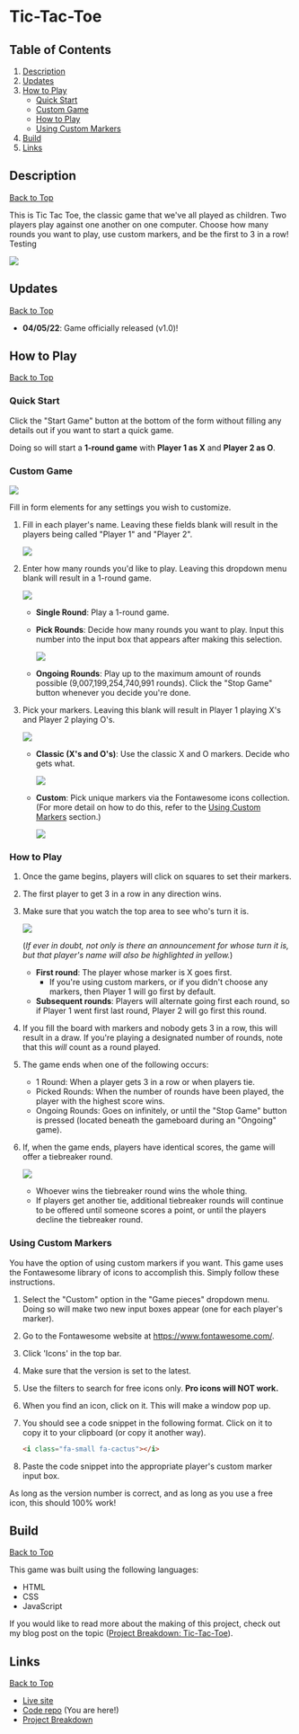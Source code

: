 # Tic-Tac-Toe
 
## Table of Contents
  1. [Description](#description)
  2. [Updates](#updates)
  3. [How to Play](#how-to-play)
     - [Quick Start](#quick-start)
     - [Custom Game](#custom-game)
     - [How to Play](#how-to-play-1)
     - [Using Custom Markers](#using-custom-markers)
  4. [Build](#build)
  5. [Links](#links)

## Description
[Back to Top](#table-of-contents)

This is Tic Tac Toe, the classic game that we've all played as children. Two players play against one another on one computer. Choose how many rounds you want to play, use custom markers, and be the first to 3 in a row! Testing

![](./images/ttt_desktop_open.png)

## Updates
[Back to Top](#table-of-contents)

* **04/05/22**: Game officially released (v1.0)!

## How to Play
[Back to Top](#table-of-contents)

### Quick Start
Click the "Start Game" button at the bottom of the form without filling any details out if you want to start a quick game. 

Doing so will start a **1-round game** with **Player 1 as X** and **Player 2 as O**.

### Custom Game

![](./images/ttt_desktop.png)

Fill in form elements for any settings you wish to customize.

1. Fill in each player's name. Leaving these fields blank will result in the players being called "Player 1" and "Player 2".
   
   ![](./images/ttt_names.png)

2. Enter how many rounds you'd like to play. Leaving this dropdown menu blank will result in a 1-round game.

   ![](./images/ttt_rounds.png)
   
   * **Single Round**: Play a 1-round game.
   * **Pick Rounds**: Decide how many rounds you want to play. Input this number into the input box that appears after making this selection.
  
      ![](./images/ttt_rounds_box.png)
   * **Ongoing Rounds**: Play up to the maximum amount of rounds possible (9,007,199,254,740,991 rounds). Click the "Stop Game" button whenever you decide you're done.
3. Pick your markers. Leaving this blank will result in Player 1 playing X's and Player 2 playing O's. 
   
   ![](./images/ttt_markers.png)
    - **Classic (X's and O's)**: Use the classic X and O markers. Decide who gets what.
  
      ![](./images/ttt_classic_markers.png)

    - **Custom**: Pick unique markers via the Fontawesome icons collection. (For more detail on how to do this, refer to the [Using Custom Markers](#using-custom-markers) section.)

      ![](./images/ttt_custom_markers.png)
### How to Play
1. Once the game begins, players will click on squares to set their markers.
2. The first player to get 3 in a row in any direction wins.
3. Make sure that you watch the top area to see who's turn it is. 
   
   ![](./images/ttt_announcements.png)
   
   (*If ever in doubt, not only is there an announcement for whose turn it is, but that player's name will also be highlighted in yellow.*)
    - **First round**: The player whose marker is X goes first. 
        - If you're using custom markers, or if you didn't choose any markers, then Player 1 will go first by default.
    - **Subsequent rounds**: Players will alternate going first each round, so if Player 1 went first last round, Player 2 will go first this round.
4. If you fill the board with markers and nobody gets 3 in a row, this will result in a draw. If you're playing a designated number of rounds, note that this *will* count as a round played.
5. The game ends when one of the following occurs:
   - 1 Round: When a player gets 3 in a row or when players tie.
   - Picked Rounds: When the number of rounds have been played, the player with the highest score wins.
   - Ongoing Rounds: Goes on infinitely, or until the "Stop Game" button is pressed (located beneath the gameboard during an "Ongoing" game).
6. If, when the game ends, players have identical scores, the game will offer a tiebreaker round.
   
   ![](./images/ttt_tiebreaker.png)
   - Whoever wins the tiebreaker round wins the whole thing.
   - If players get another tie, additional tiebreaker rounds will continue to be offered until someone scores a point, or until the players decline the tiebreaker round.

### Using Custom Markers
You have the option of using custom markers if you want. This game uses the Fontawesome library of icons to accomplish this. Simply follow these instructions.

1. Select the "Custom" option in the "Game pieces" dropdown menu. Doing so will make two new input boxes appear (one for each player's marker).
2. Go to the Fontawesome website at https://www.fontawesome.com/.
3. Click 'Icons' in the top bar.
4. Make sure that the version is set to the latest.
5. Use the filters to search for free icons only. **Pro icons will NOT work.**
6. When you find an icon, click on it. This will make a window pop up.
7. You should see a code snippet in the following format. Click on it to copy it to your clipboard (or copy it another way).

    ```html
    <i class="fa-small fa-cactus"></i>
    ```
8. Paste the code snippet into the appropriate player's custom marker input box.

As long as the version number is correct, and as long as you use a free icon, this should 100% work!


## Build
[Back to Top](#table-of-contents)

This game was built using the following languages:
- HTML
- CSS
- JavaScript

If you would like to read more about the making of this project, check out my blog post on the topic ([Project Breakdown: Tic-Tac-Toe](https://risclover.github.io/)).

## Links
[Back to Top](#table-of-contents)

* [Live site](https://risclover.github.io/Tic-Tac-Toe)
* [Code repo](https://www.github.com/Risclover/Tic-Tac-Toe) (You are here!)
* [Project Breakdown](https://risclover.github.io)